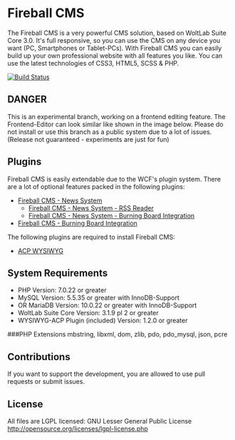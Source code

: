 Fireball CMS
========
The Fireball CMS is a very powerful CMS solution, based on WoltLab Suite Core 3.0. It's full responsive, so you can use the CMS on any device you want (PC, Smartphones or Tablet-PCs). With Fireball CMS you can easily build up your own professional website with all features you like. You can use the latest technologies of CSS3, HTML5, SCSS & PHP.

[![Build Status](https://travis-ci.org/codeQuake/Fireball.svg?branch=v3.2)](https://travis-ci.org/codeQuake/Fireball)

DANGER
---------------------------------------------------------------------------------------
This is an experimental branch, working on a frontend editing feature. The Frontend-Editor can look similar like shown in the image below. Please do not install or use this branch as a public system due to a lot of issues. (Release not guaranteed - experiments are just for fun)

Plugins
-------------------
Fireball CMS is easily extendable due to the WCF's plugin system. There are a lot of optional features packed in the following plugins:
- [Fireball CMS - News System](https://github.com/codeQuake/Fireball_News)
  - [Fireball CMS - News System - RSS Reader](https://github.com/codeQuake/Fireball-News-RSS-Reader)
  - [Fireball CMS - News System - Burning Board Integration](https://github.com/codeQuake/Fireball_News_WBB)
- [Fireball CMS - Burning Board Integration](https://github.com/codeQuake/Fireball_WBB)

The following plugins are required to install Fireball CMS:
- [ACP WYSIWYG](https://github.com/codeQuake/WYSIWYG-ACP)

System Requirements
-------------------
- PHP Version: 7.0.22 or greater
- MySQL Version: 5.5.35 or greater with InnoDB-Support
- OR MariaDB Version: 10.0.22 or greater with InnoDB-Support
- WoltLab Suite Core Version: 3.1.9 pl 2 or greater
- WYSIWYG-ACP Plugin (included) Version: 1.2.0 or greater

###PHP Extensions
mbstring, libxml, dom, zlib, pdo, pdo_mysql, json, pcre

Contributions
----------------
If you want to support the development, you are allowed to use pull requests or submit issues.

License
----------------
All files are LGPL licensed: GNU Lesser General Public License http://opensource.org/licenses/lgpl-license.php
